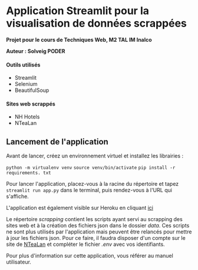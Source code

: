 # Application Streamlit pour la visualisation de données scrappées

**Projet pour le cours de Techniques Web, M2 TAL IM Inalco**

**Auteur : Solveig PODER**

#### Outils utilisés
- Streamlit
- Selenium
- BeautifulSoup

#### Sites web scrappés
- NH Hotels
- NTeaLan

## Lancement de l'application

Avant de lancer, créez un environnement virtuel et installez les librairies :

```python -m virtualenv venv```
```source venv/bin/activate```
```pip install -r requirements. txt```

Pour lancer l'application, placez-vous à la racine du répertoire et tapez ```streamlit run app.py``` dans le terminal, puis rendez-vous à l'URL qui s'affiche.

L'application est également visible sur Heroku en cliquant [ici](https://streamlit-investment-plan.herokuapp.com/)

Le répertoire *scrapping* contient les scripts ayant servi au scrapping des sites web et à la création des fichiers json dans le dossier *data*. Ces scripts ne sont plus utilisés par l'application mais peuvent être relancés pour mettre à jour les fichiers json. Pour ce faire, il faudra disposer d'un compte sur le site de [NTeaLan](ntealan.net) et compléter le fichier *.env* avec vos identifiants.

Pour plus d'information sur cette application, vous référer au manuel utilisateur.